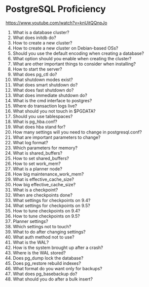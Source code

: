 # PostgreSQL Proficiency

https://www.youtube.com/watch?v=knUitQQnpJo

1. What is a database cluster?
2. What does initdb do?
3. How to create a new cluster?
4. How to create a new cluster on Debian-based OSs?
5. Should you use the default encoding when creating a database?
6. What option should you enable when creating the cluster?
7. What are other important things to consider when installing?
8. How to start the server?
9. What does pg_ctl do?
10. What shutdown modes exist?
11. What does smart shutdown do?
12. What does fast shutdown do?
13. What does immediate shutdown do?
14. What is the cmd interface to postgres?
15. Where do transaction logs live?
16. What should you not touch in $PGDATA?
17. Should you use tablespaces?
18. What is pg_hba.conf?
19. What does hba stand for?
20. How many settings will you need to change in postgresql.conf?
21. What are important parameters to change?
22. What log format?
23. Which parameters for memory?
24. What is shared_buffers?
25. How to set shared_buffers?
26. How to set work_mem?
27. What is a planner node?
28. How big maintenance_work_mem?
29. What is effective_cache_size?
30. How big effective_cache_size?
31. What is a checkpoint?
32. When are checkpoints done?
33. What settings for checkpoints on 9.4?
34. What settings for checkpoints on 9.5?
35. How to tune checkpoints on 9.4?
36. How to tune checkpoints on 9.5?
37. Planner settings?
38. Which settings not to touch?
39. What to do after changing settings?
40. What auth method not to use?
41. What is the WAL?
42. How is the system brought up after a crash?
43. Where is the WAL stored?
44. Does pg_dump lock the database?
45. Does pg_restore rebuild indexes?
46. What format do you want only for backups?
47. What does pg_basebackup do?
48. What should you do after a bulk insert?
